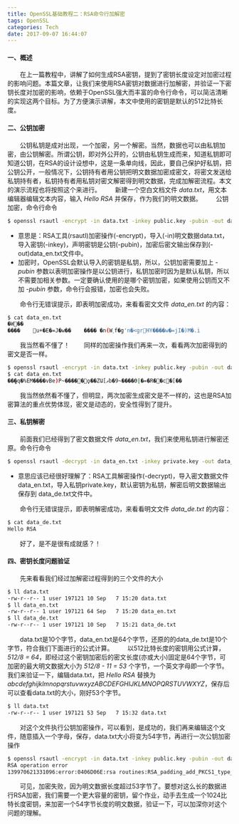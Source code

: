```yaml
---
title: OpenSSL基础教程二：RSA命令行加解密
tags: OpenSSL
categories: Tech
date: 2017-09-07 16:44:07
---
```


#### 一、概述
&#8195;&#8195;在上一篇教程中，讲解了如何生成RSA密钥，提到了密钥长度设定对加密过程的影响问题。本篇文章，让我们来使用RSA密钥对数据进行加解密，并验证一下密钥长度对加密的影响，依赖于OpenSSL强大而丰富的命令行命令，可以简洁清晰的实现这两个目标。为了方便演示讲解，本文中使用的密钥是默认的512比特长度。
#### 二、公钥加密
&#8195;&#8195;公钥私钥是成对出现，一个加密，另一个解密。当然，数据也可以由私钥加密，由公钥解密。所谓公钥，即对外公开的，公钥由私钥生成而来，知道私钥即可知道公钥，在RSA的设计设想中，这是一条单向线，因此，要自己保护好私钥，把公钥公开，一般情况下，公钥持有者用公钥把明文数据加密成密文，将密文发送给私钥持有者，私钥持有者用私钥对密文解密得到明文数据，完成加解密流程。本文的演示流程也将按照这个来进行。
&#8195;&#8195;新建一个空白文档文件 *data.txt*，用文本编辑器编辑文本内容，输入 *Hello RSA* 并保存，作为我们的明文数据。
&#8195;&#8195;公钥加密，命令行命令 
``` bash
$ openssl rsautl -encrypt -in data.txt -inkey public.key -pubin -out data_en.txt
```
- 意思是：RSA工具(rsautl)加密操作(-encrypt)，导入(-in)明文数据data.txt，导入密钥(-inkey)，声明密钥是公钥(-pubin)，加密后密文输出保存到(-out)data_en.txt文件中。
- 加密时，OpenSSL会默认导入的密钥是私钥，所以，公钥加密需要加上 *-pubin* 参数以表明加密操作是以公钥进行，私钥加密时因为是默认私钥，所以不需要加相关参数。一定要确认使用的是哪个密钥加密，如果使用公钥而又不加 *-pubin* 参数，命令行会报错，加密也会失败。

&#8195;&#8195;命令行无错误提示，即表明加密成功，来看看密文文件 *data_en.txt* 的内容：
``` bash
$ cat data_en.txt
�W��
����	u+�E�=J�w��	���� �n(W˯f�g'n�<grHY����w�=jI�)M�.i
```
&#8195;&#8195;我当然看不懂了！
&#8195;&#8195;同样的加密操作我们再来一次，看看两次加密得到的密文是否一样。
``` bash
$ openssl rsautl -encrypt -in data.txt -inkey public.key -pubin -out data_en.txt
$ cat data_en.txt
��ީ�q�%EM����vBe)P~�����ϙ��ZԱ[ޥb�9~����Ө|�=�R��c�[��
```
&#8195;&#8195;我当然依然看不懂了，但明显，两次加密生成密文是不一样的，这也是RSA加密算法的重点优势体现，密文是动态的，安全性得到了提升。
#### 三、私钥解密
&#8195;&#8195;前面我们已经得到了密文数据文件 *data_en.txt*，我们来使用私钥进行解密还原。命令行命令
``` bash
$ openssl rsautl -decrypt -in data_en.txt -inkey private.key -out data_de.txt
```
- 意思应该已经很好理解了：RSA工具解密操作(-decrypt)，导入密文数据文件data_en.txt，导入私钥private.key，默认密钥为私钥，解密后明文数据输出保存到 data_de.txt文件中。

&#8195;&#8195;命令行无错误提示，即表明解密成功，来看看明文文件 *data_de.txt* 的内容：
``` bash
$ cat data_de.txt
Hello RSA
```
&#8195;&#8195;好了，是不是很有成就感？！
#### 四、密钥长度问题验证
&#8195;&#8195;先来看看我们经过加解密过程得到的三个文件的大小
``` bash
$ ll data.txt
-rw-r--r-- 1 user 197121 10 Sep   7 15:20 data.txt
$ ll data_en.txt
-rw-r--r-- 1 user 197121 64 Sep   7 15:20 data_en.txt
$ ll data_de.txt
-rw-r--r-- 1 user 197121 10 Sep   7 15:21 data_de.txt
```
&#8195;&#8195;data.txt是10个字节，data_en.txt是64个字节，还原的的data_de.txt是10个字节，符合我们下面进行的公式计算。
&#8195;&#8195;以512比特长度的密钥用公式计算，*512/8 = 64*，即经过这个密钥加密后的密文长度(亦或大小)固定是64个字节，可加密的最大明文数据大小为 *512/8 - 11 = 53* 个字节，一个英文字母即一个字节。我们来验证一下，编辑data.txt，把 *Hello RSA* 替换为 *abcdefghijklmnopqrstuvwxyzABCDEFGHIJKLMNOPQRSTUVWXYZ*，保存后可以查看data.txt的大小，刚好53个字节。
``` bash
$ ll data.txt
-rw-r--r-- 1 user 197121 53 Sep   7 15:32 data.txt
```
&#8195;&#8195;对这个文件执行公钥加密操作，可以看到，是成功的，我们再来编辑这个文件，随意插入一个字母，保存，data.txt大小将变为54字节，再进行一次公钥加密操作
``` bash
$ openssl rsautl -encrypt -in data.txt -inkey public.key -pubin -out data_en.txt
RSA operation error
139970621331096:error:0406D06E:rsa routines:RSA_padding_add_PKCS1_type_2:data too large for key size:rsa_pk1.c:153:
```
&#8195;&#8195;可见，加密失败，因为明文数据长度超过53字节了。要想对这么长的数据进行RSA加密，我们需要一个更大容量的密钥，留个作业，动手去生成一个1024比特长度密钥，来加密一个54字节长度的明文数据，验证一下，可以加深你对这个问题的理解。